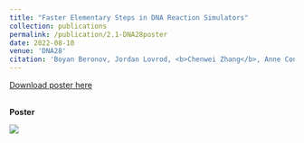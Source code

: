 ```yaml
---
title: "Faster Elementary Steps in DNA Reaction Simulators"
collection: publications
permalink: /publication/2.1-DNA28poster
date: 2022-08-10
venue: 'DNA28'
citation: 'Boyan Beronov, Jordan Lovrod, <b>Chenwei Zhang</b>, Anne Condon (2022). &quot;Faster Elementary Steps in DNA Reaction Simulators.&quot; <i>DNA28 Conference Poster</i>.'
---
```


[Download poster here](https://drive.google.com/file/d/1mGGTsMH97tjb3ecekPdq3dNWIejqWGZz/view?usp=share_link)

<br/><b>Poster</b><br/>

<image src="DNA28_poster.png"/>


